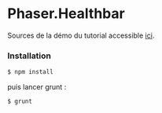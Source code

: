 # Phaser.Healthbar

Sources de la démo du tutorial accessible [ici](http://apprendre-le-js.com/bare-de-vie-phaser-js-healthbar).

### Installation

```sh
$ npm install
```
puis lancer grunt : 

```sh
$ grunt
```
